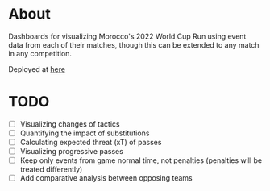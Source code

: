 # About

Dashboards for visualizing Morocco's 2022 World Cup Run using event data from each of their matches, though this can be extended to any match in any competition.

Deployed at [here](https://pillarxyz-football-analytics-morocco-dashboard-4fob7a.streamlit.app/)

# TODO

- [ ] Visualizing changes of tactics
- [ ] Quantifying the impact of substitutions
- [ ] Calculating expected threat (xT) of passes
- [ ] Visualizing progressive passes
- [ ] Keep only events from game normal time, not penalties (penalties will be treated differently)
- [ ] Add comparative analysis between opposing teams